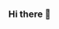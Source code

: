 ### Hi there 👋

<!--
**0xAMF/0xAMF** is a ✨ _special_ ✨ repository because its `README.md` (this file) appears on your GitHub profile.

<h1 align = "center">Hi i'm Ahmed</h1>
<p align = "center">
      <a href = "https://twitter.com/Ahmbfyad"><img alt="Twitter URL" src="https://img.shields.io/badge/Twitter-1DA1F2?style=for-the-badge&logo=twitter&logoColor=white"></a>
      <a = href = "https://www.facebook.com/Fayad00"><img src = "https://img.shields.io/badge/Facebook-1877F2?style=for-the-badge&logo=facebook&logoColor=white" alt = "facebook url"></img></a>
</p>

- 🌱 I’m currently learning Embedded Systems and Digital IC design
- 📫 How to reach me: a.fayad2020@gmail.com
-->
